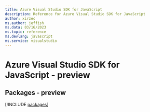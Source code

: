 ```yaml
---
title: Azure Visual Studio SDK for JavaScript
description: Reference for Azure Visual Studio SDK for JavaScript
author: xirzec
ms.author: jeffish
ms.data: 03/16/2023
ms.topic: reference
ms.devlang: javascript
ms.service: visualstudio
---
```

# Azure Visual Studio SDK for JavaScript - preview
## Packages - preview
[!INCLUDE [packages](visual-studio-index.md)]